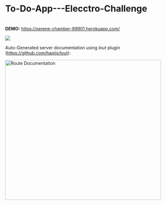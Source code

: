 # To-Do-App---Elecctro-Challenge

# 
**DEMO:** https://serene-chamber-89901.herokuapp.com/

![](http://imgur.com/oODRN76.gif)


Auto-Generated server documentation using *lout* plugin (https://github.com/hapijs/lout):

<img src="http://imgur.com/0J4rf0F.png" alt="Route Documentation" width="500" height="450"/>
